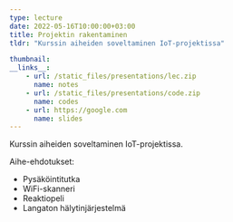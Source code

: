 ```yaml
---
type: lecture
date: 2022-05-16T10:00:00+03:00
title: Projektin rakentaminen
tldr: "Kurssin aiheiden soveltaminen IoT-projektissa"

thumbnail: 
__links__: 
    - url: /static_files/presentations/lec.zip
      name: notes
    - url: /static_files/presentations/code.zip
      name: codes
    - url: https://google.com
      name: slides
---
```


Kurssin aiheiden soveltaminen IoT-projektissa.

Aihe-ehdotukset:

* Pysäköintitutka
* WiFi-skanneri
* Reaktiopeli
* Langaton hälytinjärjestelmä
